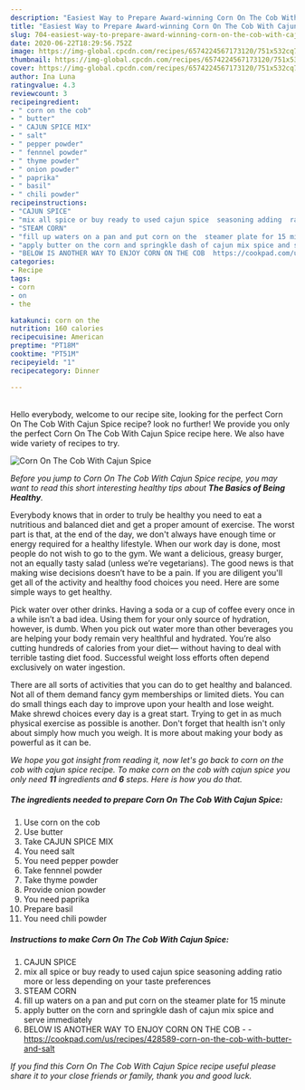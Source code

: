```yaml
---
description: "Easiest Way to Prepare Award-winning Corn On The Cob With Cajun Spice"
title: "Easiest Way to Prepare Award-winning Corn On The Cob With Cajun Spice"
slug: 704-easiest-way-to-prepare-award-winning-corn-on-the-cob-with-cajun-spice
date: 2020-06-22T18:29:56.752Z
image: https://img-global.cpcdn.com/recipes/6574224567173120/751x532cq70/corn-on-the-cob-with-cajun-spice-recipe-main-photo.jpg
thumbnail: https://img-global.cpcdn.com/recipes/6574224567173120/751x532cq70/corn-on-the-cob-with-cajun-spice-recipe-main-photo.jpg
cover: https://img-global.cpcdn.com/recipes/6574224567173120/751x532cq70/corn-on-the-cob-with-cajun-spice-recipe-main-photo.jpg
author: Ina Luna
ratingvalue: 4.3
reviewcount: 3
recipeingredient:
- " corn on the cob"
- " butter"
- " CAJUN SPICE MIX"
- " salt"
- " pepper powder"
- " fennnel powder"
- " thyme powder"
- " onion powder"
- " paprika"
- " basil"
- " chili powder"
recipeinstructions:
- "CAJUN SPICE"
- "mix all spice or buy ready to used cajun spice  seasoning adding  ratio more or less  depending on your taste preferences"
- "STEAM CORN"
- "fill up waters on a pan and put corn on the  steamer plate for 15 minute"
- "apply butter on the corn and springkle dash of cajun mix spice and serve immediately"
- "BELOW IS ANOTHER WAY TO ENJOY CORN ON THE COB  https://cookpad.com/us/recipes/428589-corn-on-the-cob-with-butter-and-salt"
categories:
- Recipe
tags:
- corn
- on
- the

katakunci: corn on the 
nutrition: 160 calories
recipecuisine: American
preptime: "PT18M"
cooktime: "PT51M"
recipeyield: "1"
recipecategory: Dinner

---
```

<br>
Hello everybody, welcome to our recipe site, looking for the perfect Corn On The Cob With Cajun Spice recipe? look no further! We provide you only the perfect Corn On The Cob With Cajun Spice recipe here. We also have wide variety of recipes to try.
<br>


![Corn On The Cob With Cajun Spice](https://img-global.cpcdn.com/recipes/6574224567173120/751x532cq70/corn-on-the-cob-with-cajun-spice-recipe-main-photo.jpg)

<i>Before you jump to Corn On The Cob With Cajun Spice recipe, you may want to read this short interesting healthy tips about <strong>The Basics of Being Healthy</strong>.</i>

Everybody knows that in order to truly be healthy you need to eat a nutritious and balanced diet and get a proper amount of exercise. The worst part is that, at the end of the day, we don't always have enough time or energy required for a healthy lifestyle. When our work day is done, most people do not wish to go to the gym. We want a delicious, greasy burger, not an equally tasty salad (unless we’re vegetarians). The good news is that making wise decisions doesn’t have to be a pain. If you are diligent you'll get all of the activity and healthy food choices you need. Here are some simple ways to get healthy.

Pick water over other drinks. Having a soda or a cup of coffee every once in a while isn’t a bad idea. Using them for your only source of hydration, however, is dumb. When you pick out water more than other beverages you are helping your body remain very healthful and hydrated. You’re also cutting hundreds of calories from your diet— without having to deal with terrible tasting diet food. Successful weight loss efforts often depend exclusively on water ingestion.

There are all sorts of activities that you can do to get healthy and balanced. Not all of them demand fancy gym memberships or limited diets. You can do small things each day to improve upon your health and lose weight. Make shrewd choices every day is a great start. Trying to get in as much physical exercise as possible is another. Don't forget that health isn't only about simply how much you weigh. It is more about making your body as powerful as it can be. 


<i>We hope you got insight from reading it, now let's go back to corn on the cob with cajun spice recipe. To make corn on the cob with cajun spice you only need <strong>11</strong> ingredients and <strong>6</strong> steps. Here is how you do that.
</i>

##### The ingredients needed to prepare Corn On The Cob With Cajun Spice:

1. Use  corn on the cob
1. Use  butter
1. Take  CAJUN SPICE MIX
1. You need  salt
1. You need  pepper powder
1. Take  fennnel powder
1. Take  thyme powder
1. Provide  onion powder
1. You need  paprika
1. Prepare  basil
1. You need  chili powder


##### Instructions to make Corn On The Cob With Cajun Spice:

1. CAJUN SPICE
1. mix all spice or buy ready to used cajun spice  seasoning adding  ratio more or less  depending on your taste preferences
1. STEAM CORN
1. fill up waters on a pan and put corn on the  steamer plate for 15 minute
1. apply butter on the corn and springkle dash of cajun mix spice and serve immediately
1. BELOW IS ANOTHER WAY TO ENJOY CORN ON THE COB -  - https://cookpad.com/us/recipes/428589-corn-on-the-cob-with-butter-and-salt


<i>If you find this Corn On The Cob With Cajun Spice recipe useful please share it to your close friends or family, thank you and good luck.</i>
